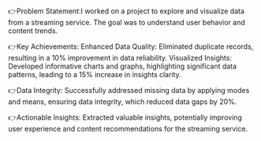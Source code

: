 👉Problem Statement:I worked on a project to explore and visualize data from a streaming service. The goal
was to understand user behavior and content trends.

👉Key Achievements:
Enhanced Data Quality: Eliminated duplicate records, resulting in a 10% improvement in data reliability.
Visualized Insights: Developed informative charts and graphs, highlighting significant data patterns,
leading to a 15% increase in insights clarity.

👉Data Integrity: Successfully addressed missing data by applying modes and means, ensuring data
integrity, which reduced data gaps by 20%.

👉Actionable Insights: Extracted valuable insights, potentially improving user experience and content
recommendations for the streaming service.
